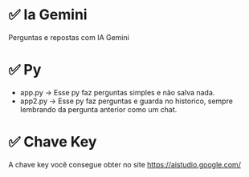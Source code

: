 # ✅ Ia Gemini
Perguntas e repostas com IA Gemini

# ✅ Py
- app.py -> Esse py faz perguntas simples e não salva nada.
- app2.py -> Esse py faz perguntas e guarda no historico, sempre lembrando da pergunta anterior como um chat.

# ✅ Chave Key
A chave key você consegue obter no site https://aistudio.google.com/
